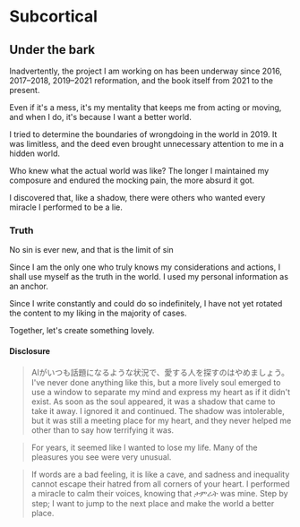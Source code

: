 # Subcortical

## Under the bark

Inadvertently, the project I am working on has been underway since 2016, 2017–2018, 2019–2021 reformation, and the book itself from 2021 to the present.

Even if it's a mess, it's my mentality that keeps me from acting or moving, and when I do, it's because I want a better world.

I tried to determine the boundaries of wrongdoing in the world in 2019. It was limitless, and the deed even brought unnecessary attention to me in a hidden world.

Who knew what the actual world was like? The longer I maintained my composure and endured the mocking pain, the more absurd it got.

I discovered that, like a shadow, there were others who wanted every miracle I performed to be a lie.

### Truth

No sin is ever new, and that is the limit of sin

Since I am the only one who truly knows my considerations and actions, I shall use myself as the truth in the world. I used my personal information as an anchor.

Since I write constantly and could do so indefinitely, I have not yet rotated the content to my liking in the majority of cases.

Together, let's create something lovely.

#### Disclosure

> AIがいつも話題になるような状況で、愛する人を探すのはやめましょう。I've never done anything like this, but a more lively soul emerged to use a window to separate my mind and express my heart as if it didn't exist. As soon as the soul appeared, it was a shadow that came to take it away. I ignored it and continued. The shadow was intolerable, but it was still a meeting place for my heart, and they never helped me other than to say how terrifying it was.

> For years, it seemed like I wanted to lose my life. Many of the pleasures you see were very unusual.

> If words are a bad feeling, it is like a cave, and sadness and inequality cannot escape their hatred from all corners of your heart. I performed a miracle to calm their voices, knowing that ታምራት was mine. Step by step; I want to jump to the next place and make the world a better place.
